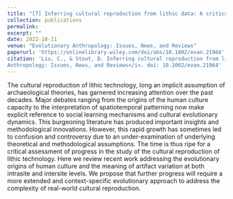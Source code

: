 ```yaml
---
title: "[7] Inferring cultural reproduction from lithic data: A critical review"
collection: publications
permalink:
excerpt: ""
date: 2022-10-11
venue: "Evolutionary Anthropology: Issues, News, and Reviews"
paperurl: 'https://onlinelibrary.wiley.com/doi/abs/10.1002/evan.21964'
citation: 'Liu, C., & Stout, D. Inferring cultural reproduction from lithic data: A critical review. <i>Evolutionary
Anthropology: Issues, News, and Reviews</i>. doi: 10.1002/evan.21964'
---
```


The cultural reproduction of lithic technology, long an implicit assumption of archaeological theories, has garnered increasing attention over the past decades. Major debates ranging from the origins of the human culture capacity to the interpretation of spatiotemporal patterning now make explicit reference to social learning mechanisms and cultural evolutionary dynamics. This burgeoning literature has produced important insights and methodological innovations. However, this rapid growth has sometimes led to confusion and controversy due to an under-examination of underlying theoretical and methodological assumptions. The time is thus ripe for a critical assessment of progress in the study of the cultural reproduction of lithic technology. Here we review recent work addressing the evolutionary origins of human culture and the meaning of artifact variation at both intrasite and intersite levels. We propose that further progress will require a more extended and context-specific evolutionary approach to address the complexity of real-world cultural reproduction.

